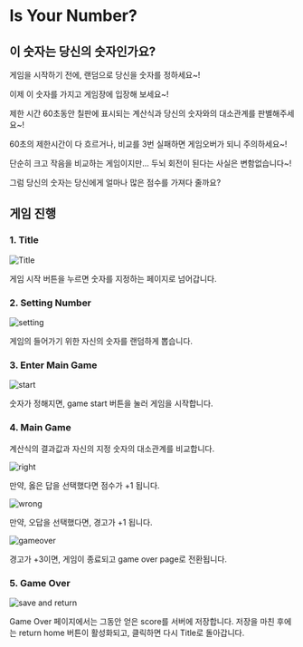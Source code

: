 # Is Your Number?
## 이 숫자는 당신의 숫자인가요?

게임을 시작하기 전에, 랜덤으로 당신을 숫자를 정하세요~!

이제 이 숫자를 가지고 게임장에 입장해 보세요~!

제한 시간 60초동안 칠판에 표시되는 계산식과 당신의 숫자와의 대소관계를 판별해주세요~!

60초의 제한시간이 다 흐르거나, 비교를 3번 실패하면 게임오버가 되니 주의하세요~!

단순히 크고 작음을 비교하는 게임이지만... 두뇌 회전이 된다는 사실은 변함없습니다~!

그럼 당신의 숫자는 당신에게 얼마나 많은 점수를 가져다 줄까요?

## 게임 진행

### 1. Title

![Title](https://user-images.githubusercontent.com/49430407/117021657-7fdb9880-ad32-11eb-8b24-39f6054d8489.gif)

게임 시작 버튼을 누르면 숫자를 지정하는 페이지로 넘어갑니다.

### 2. Setting Number

![setting](https://user-images.githubusercontent.com/49430407/117021971-cd580580-ad32-11eb-9cf1-f495db0127cf.gif)

게임의 들어가기 위한 자신의 숫자를 랜덤하게 뽑습니다.

### 3. Enter Main Game

![start](https://user-images.githubusercontent.com/49430407/117022187-fe383a80-ad32-11eb-807f-adb916eafb4b.gif)

숫자가 정해지면, game start 버튼을 눌러 게임을 시작합니다.

### 4. Main Game

계산식의 결과값과 자신의 지정 숫자의 대소관계를 비교합니다.

![right](https://user-images.githubusercontent.com/49430407/117022384-2cb61580-ad33-11eb-98ac-049aa259bd13.gif)

만약, 옳은 답을 선택했다면 점수가 +1 됩니다.


![wrong](https://user-images.githubusercontent.com/49430407/117022602-553e0f80-ad33-11eb-8665-847e497ff66e.gif)

만약, 오답을 선택했다면, 경고가 +1 됩니다.

![gameover](https://user-images.githubusercontent.com/49430407/117022744-6f77ed80-ad33-11eb-85f2-a0f712c32e86.gif)

경고가 +3이면, 게임이 종료되고 game over page로 전환됩니다.

### 5. Game Over

![save and return](https://user-images.githubusercontent.com/49430407/117022922-9afad800-ad33-11eb-9735-b53aa93f3797.gif)

Game Over 페이지에서는 그동안 얻은 score를 서버에 저장합니다. 저장을 마친 후에는 return home 버튼이 활성화되고, 클릭하면 다시 Title로 돌아갑니다.

